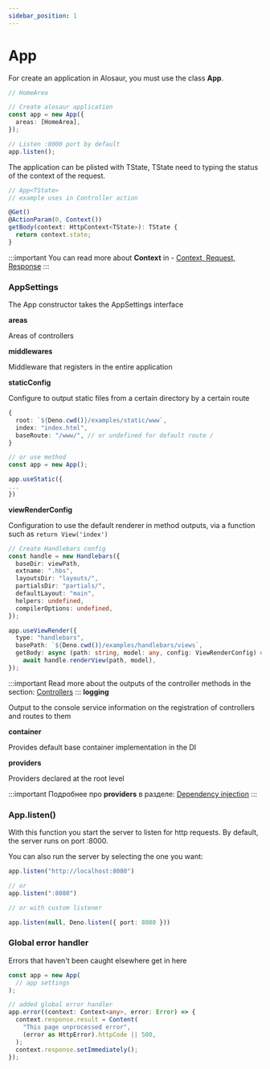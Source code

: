 ```yaml
---
sidebar_position: 1
---
```


# App

For create an application in Alosaur, you must use the class **App**.

```ts
// HomeArea

// Create alosaur application
const app = new App({
  areas: [HomeArea],
});

// Listen :8000 port by default
app.listen();
```

The application can be plisted with TState, TState need to typing the status of the context of the request.

```ts
// App<TState> 
// example uses in Controller action

@Get()
@ActionParam(0, Context())
getBody(context: HttpContext<TState>): TState {
  return context.state;
}
```

:::important
You can read more about **Context** in - [Context, Request, Response](/docs/basics/context)
:::

### AppSettings

The App constructor takes the AppSettings interface

**areas**

Areas of controllers

**middlewares**

Middleware that registers in the entire application

**staticConfig**

Configure to output static files from a certain directory by a certain route

```ts
{
  root: `${Deno.cwd()}/examples/static/www`,
  index: "index.html",
  baseRoute: "/www/", // or undefined for default route /
} 

// or use method
const app = new App();

app.useStatic({
...
})
```

**viewRenderConfig**

Configuration to use the default renderer in method outputs, via a function such as `return View('index')`

```ts
// Create Handlebars config
const handle = new Handlebars({
  baseDir: viewPath,
  extname: ".hbs",
  layoutsDir: "layouts/",
  partialsDir: "partials/",
  defaultLayout: "main",
  helpers: undefined,
  compilerOptions: undefined,
});

app.useViewRender({
  type: "handlebars",
  basePath: `${Deno.cwd()}/examples/handlebars/views`,
  getBody: async (path: string, model: any, config: ViewRenderConfig) =>
    await handle.renderView(path, model),
});
```

:::important
Read more about the outputs of the controller methods in the section: [Controllers](/docs/basics/controllers)
:::
**logging**

Output to the console service information on the registration of controllers and routes to them

**container**

Provides default base container implementation in the DI 

**providers**

Providers declared at the root level

:::important
Подробнее про **providers** в разделе: [Dependency injection](/docs/basics/di)
:::

### App.listen()

With this function you start the server to listen for http requests. By default, the server runs on port :8000.

You can also run the server by selecting the one you want:
```ts
app.listen("http://localhost:8080") 

// or 
app.listen(":8080")

// or with custom listener

app.listen(null, Deno.listen({ port: 8080 }))
```

### Global error handler

Errors that haven't been caught elsewhere get in here

```ts
const app = new App(
  // app settings
);

// added global error handler
app.error((context: Context<any>, error: Error) => {
  context.response.result = Content(
    "This page unprocessed error",
    (error as HttpError).httpCode || 500,
  );
  context.response.setImmediately();
});
```
